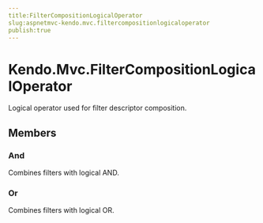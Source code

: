 ```yaml
---
title:FilterCompositionLogicalOperator
slug:aspnetmvc-kendo.mvc.filtercompositionlogicaloperator
publish:true
---
```


# Kendo.Mvc.FilterCompositionLogicalOperator

Logical operator used for filter descriptor composition.

## Members

### And
Combines filters with logical AND.

### Or
Combines filters with logical OR.